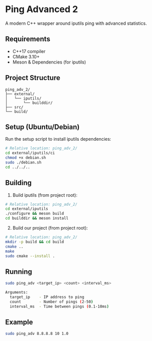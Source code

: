 # Ping Advanced 2

A modern C++ wrapper around iputils ping with advanced statistics.

## Requirements
- C++17 compiler
- CMake 3.10+
- Meson & Dependencies (for iputils)

## Project Structure
```
ping_adv_2/
├── external/
│   └── iputils/
│       └── builddir/
├── src/
└── build/
```

## Setup (Ubuntu/Debian)
Run the setup script to install iputils dependencies:
```bash
# Relative location: ping_adv_2/
cd external/iputils/ci
chmod +x debian.sh
sudo ./debian.sh
cd ../../..
```

## Building

1. Build iputils (from project root):
```bash
# Relative location: ping_adv_2/
cd external/iputils
./configure && meson build
cd builddir && meson install
```

2. Build our project (from project root):
```bash
# Relative location: ping_adv_2/
mkdir -p build && cd build
cmake ..
make
sudo cmake --install .
```

## Running
```bash
sudo ping_adv <target_ip> <count> <interval_ms>

Arguments:
  target_ip    - IP address to ping
  count        - Number of pings (2-50)
  interval_ms  - Time between pings (0.1-10ms)
```

## Example
```bash
sudo ping_adv 8.8.8.8 10 1.0
```
